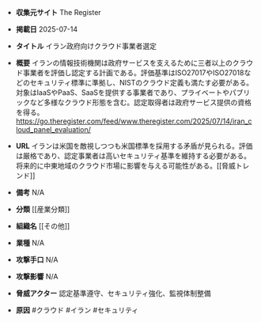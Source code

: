 - **収集元サイト**
The Register

- **掲載日**
2025-07-14

- **タイトル**
イラン政府向けクラウド事業者選定

- **概要**
イランの情報技術機関は政府サービスを支えるために三者以上のクラウド事業者を評価し認定する計画である。評価基準はISO27017やISO27018などのセキュリティ標準に準拠し、NISTのクラウド定義も満たす必要がある。対象はIaaSやPaaS、SaaSを提供する事業者であり、プライベートやパブリックなど多様なクラウド形態を含む。認定取得者は政府サービス提供の資格を得る。https://go.theregister.com/feed/www.theregister.com/2025/07/14/iran_cloud_panel_evaluation/

- **URL**
イランは米国を敵視しつつも米国標準を採用する矛盾が見られる。評価は厳格であり、認定事業者は高いセキュリティ基準を維持する必要がある。将来的に中東地域のクラウド市場に影響を与える可能性がある。[[脅威トレンド]]

- **備考**
N/A

- **分類**
[[産業分類]]

- **組織名**
[[その他]]

- **業種**
N/A

- **攻撃手口**
N/A

- **攻撃影響**
N/A

- **脅威アクター**
認定基準遵守、セキュリティ強化、監視体制整備

- **原因**
#クラウド #イラン #セキュリティ
